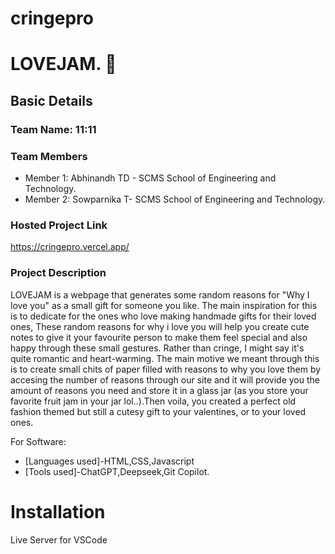 # cringepro
# LOVEJAM. 🎯

## Basic Details
### Team Name: 11:11

### Team Members
- Member 1: Abhinandh TD - SCMS School of Engineering and Technology.
- Member 2: Sowparnika T- SCMS School of Engineering and Technology.

### Hosted Project Link
https://cringepro.vercel.app/

### Project Description
LOVEJAM is a webpage that generates some random reasons for "Why I love you" as a small gift for someone you like. The main inspiration for this is to dedicate for the ones who love making handmade gifts for their loved ones, These random reasons for why i love you will help you create cute notes to give it your favourite person to make them feel special and also happy through these small gestures. Rather than cringe, I might say it's quite romantic and heart-warming. The main motive we meant through this is to create small chits of paper filled with reasons to why you love them by accesing the number of reasons through our site and it will provide you the amount of reasons you need and store it in a glass jar (as you store your favorite fruit jam in your jar lol..).Then voila, you created a perfect old fashion themed but still a cutesy gift to your valentines, or to your loved ones.


For Software:
- [Languages used]-HTML,CSS,Javascript
- [Tools used]-ChatGPT,Deepseek,Git Copilot.

# Installation
Live Server for VSCode

